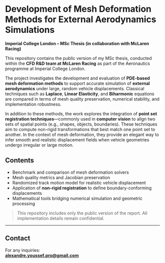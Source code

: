 # Development of Mesh Deformation Methods for External Aerodynamics Simulations  
**Imperial College London – MSc Thesis (in collaboration with McLaren Racing)**

This repository contains the public version of my MSc thesis, conducted within the **CFD R&D team at McLaren Racing** as part of the Aeronautics programme at Imperial College London.

The project investigates the development and evaluation of **PDE-based mesh deformation methods** to support accurate simulation of **external aerodynamics** under large, random vehicle displacements. Classical techniques such as **Laplace**, **Linear Elasticity**, and **Biharmonic** equations are compared in terms of mesh quality preservation, numerical stability, and implementation robustness.

In addition to these methods, the work explores the integration of **point set registration techniques**—commonly used in **computer vision** to align two sets of spatial points (e.g., shapes, objects, boundaries). These techniques aim to compute non-rigid transformations that best match one point set to another. In the context of mesh deformation, they provide an elegant way to infer smooth and realistic displacement fields when vehicle geometries undergo irregular or large motion.

## Contents

- Benchmark and comparison of mesh deformation solvers
- Mesh quality metrics and Jacobian preservation
- Randomized track motion model for realistic vehicle displacement
- Application of **non-rigid registration** to define boundary-conforming displacements
- Mathematical tools bridging numerical simulation and geometric processing

> This repository includes only the public version of the report. All implementation details remain confidential.

---

## Contact

For any inquiries:  
**alexandre.youssef.pro@gmail.com**
